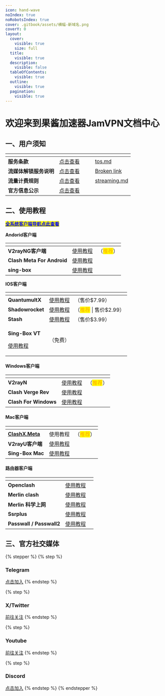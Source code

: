 ```yaml
---
icon: hand-wave
noIndex: true
noRobotsIndex: true
cover: .gitbook/assets/横幅-新域名.png
coverY: 0
layout:
  cover:
    visible: true
    size: full
  title:
    visible: true
  description:
    visible: false
  tableOfContents:
    visible: true
  outline:
    visible: true
  pagination:
    visible: true
---
```


# 欢迎来到果酱加速器JamVPN文档中心

## **一、用户须知**

<table data-view="cards"><thead><tr><th></th><th></th><th data-hidden data-card-cover data-type="files"></th><th data-hidden></th><th data-hidden data-card-target data-type="content-ref"></th></tr></thead><tbody><tr><td><strong>服务条款</strong></td><td><a href="usernotice/tos.md">点击查看</a></td><td></td><td></td><td><a href="usernotice/tos.md">tos.md</a></td></tr><tr><td><strong>流媒体解锁服务说明</strong></td><td><a href="usernotice/streaming.md">点击查看</a></td><td></td><td></td><td><a href="broken-reference">Broken link</a></td></tr><tr><td><strong>流量计费规则</strong></td><td><a href="usernotice/traffictrules.md">点击查看</a></td><td></td><td></td><td><a href="usernotice/streaming.md">streaming.md</a></td></tr><tr><td><strong>官方信息公示</strong></td><td><a href="usernotice/officialinfonotice.md">点击查看</a></td><td></td><td></td><td></td></tr></tbody></table>

## **二、使用教程**

[<mark style="color:blue;">**全系统客户端导航点此查看**</mark>](haotouse/client.md)

**Andorid客户端**

<table data-view="cards"><thead><tr><th></th><th></th><th></th></tr></thead><tbody><tr><td><strong>V2rayNG客户端</strong></td><td><a href="haotouse/v2rayng.md">使用教程</a></td><td>（<mark style="color:orange;">推荐</mark>）</td></tr><tr><td><strong>Clash Meta For Android</strong></td><td><a href="haotouse/clashmetaforandroid.md">使用教程</a></td><td></td></tr><tr><td><strong>sing-box</strong></td><td><a href="haotouse/singbox.md">使用教程</a></td><td></td></tr></tbody></table>

**IOS客户端**

<table data-view="cards"><thead><tr><th></th><th></th><th></th></tr></thead><tbody><tr><td><strong>QuantumultX</strong></td><td><a href="haotouse/quantumultx.md">使用教程</a></td><td>（售价$7.99）</td></tr><tr><td><strong>Shadowrocket</strong></td><td><a href="haotouse/shadowrocket.md">使用教程</a></td><td>（<mark style="color:orange;">推荐</mark> | 售价$2.99）</td></tr><tr><td><strong>Stash</strong></td><td><a href="haotouse/stash.md">使用教程</a></td><td>（售价$3.99）</td></tr><tr><td><p><strong>Sing-Box VT</strong></p><p><a href="haotouse/singboxvt.md">使用教程</a></p></td><td>（免费）</td><td></td></tr></tbody></table>

#### **Windows客户端**

<table data-view="cards"><thead><tr><th></th><th></th><th></th></tr></thead><tbody><tr><td><strong>V2rayN</strong></td><td><a href="haotouse/v2rayn.md">使用教程</a></td><td>（<mark style="color:orange;">推荐</mark>）</td></tr><tr><td><strong>Clash Verge Rev</strong></td><td><a href="haotouse/clashvergerev.md">使用教程</a></td><td></td></tr><tr><td><strong>Clash For Windows</strong></td><td><a href="haotouse/clashforwindows.md">使用教程</a></td><td></td></tr></tbody></table>

#### **Mac客户端**

<table data-view="cards"><thead><tr><th></th><th></th><th></th></tr></thead><tbody><tr><td><a href="haotouse/clashx.md"><strong>ClashX.Meta</strong></a></td><td>使用教程</td><td>（<mark style="color:orange;">推荐</mark>）</td></tr><tr><td><strong>V2rayU客户端</strong></td><td><a href="haotouse/v2rayu.md">使用教程</a></td><td></td></tr><tr><td><strong>Sing-Box Mac</strong></td><td><a href="haotouse/singboxmac.md">使用教程</a></td><td></td></tr></tbody></table>

#### **路由器客户端**

<table data-view="cards"><thead><tr><th></th><th></th><th></th></tr></thead><tbody><tr><td><strong>Openclash</strong></td><td><a href="haotouse/openclash-bian-ji-zhong.md">使用教程</a></td><td></td></tr><tr><td><strong>Merlin clash</strong></td><td><a href="haotouse/merlinclash.md">使用教程</a></td><td></td></tr><tr><td><strong>Merlin 科学上网</strong></td><td><a href="haotouse/scientificinternet.md">使用教程</a></td><td></td></tr><tr><td><strong>Ssrplus</strong></td><td><a href="haotouse/ssrplus-bian-ji-zhong.md">使用教程</a></td><td></td></tr><tr><td><strong>Passwall / Passwall2</strong></td><td><a href="haotouse/passwall.md">使用教程</a></td><td></td></tr></tbody></table>

## **三、官方社交媒体**

{% stepper %}
{% step %}
### Telegram

[点击加入](https://t.me/JamVPNCustomer)
{% endstep %}

{% step %}
### X/Twitter

[前往关注](https://x.com/jamvpn)
{% endstep %}

{% step %}
### Youtube

[前往关注](https://www.youtube.com/@JamVPN)
{% endstep %}

{% step %}
### Discord

[点击加入](https://discord.gg/kfVKzSMSDz)
{% endstep %}
{% endstepper %}
